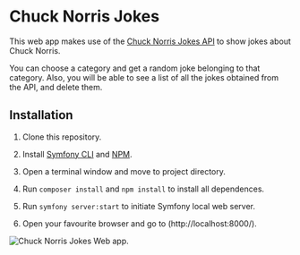 # Chuck Norris Jokes

This web app makes use of the [Chuck Norris Jokes API](https://api.chucknorris.io/) to show jokes about Chuck Norris.

You can choose a category and get a random joke belonging to that category. Also, you will be able to see a list of all the jokes obtained from the API, and delete them.


## Installation

1. Clone this repository.

2. Install [Symfony CLI](https://symfony.com/download) and [NPM](https://www.npmjs.com/get-npm).

3. Open a terminal window and move to project directory.

4. Run `composer install` and `npm install` to install all dependences.

5. Run `symfony server:start` to initiate Symfony local web server.

6. Open your favourite browser and go to (http://localhost:8000/).

![Chuck Norris Jokes Web app.](https://github.com/RaulArch/chuk-norris-webapp/blob/main/webapp.png?raw=true)
